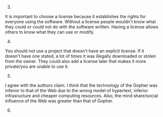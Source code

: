 
3.
It is important to choose a license because it establishes the rights for everyone using the software. Without a license people wouldn't know what they could or could not do with the software written. Having a license allows others to know what they can use or modify.

4.
You should not use a project that doesn't have an explicit license. If it doesn't have one stated, a lot of times it was illegally downloaded or stolen from the owner. They could also add a license later that makes it more private/you are unable to use it.

5.
I agree with the authors claim. I think that the technology of the Gopher was inferior to that of the Web due to the wrong model of hypertext, inferior infrasructure and cheaper computing resources. Also, the mind share/social influence of the Web was greater than that of Gopher.

6.
